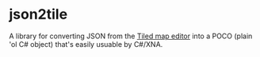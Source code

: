 json2tile
=========

A library for converting JSON from the [Tiled map editor](http://www.mapeditor.org/) into a POCO (plain 'ol C# object) that's easily usuable by C#/XNA.


